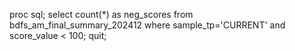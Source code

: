 proc sql;
select count(*) as neg_scores
from bdfs_am_final_summary_202412
where sample_tp='CURRENT' and score_value < 100;
quit;


